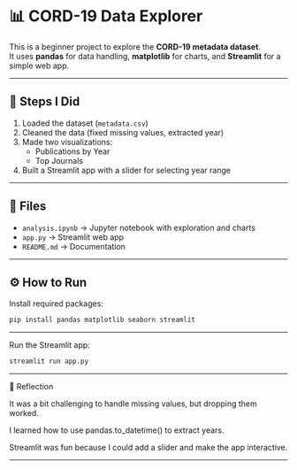 # 📊 CORD-19 Data Explorer

This is a beginner project to explore the **CORD-19 metadata dataset**.  
It uses **pandas** for data handling, **matplotlib** for charts, and **Streamlit** for a simple web app.  

---

## 🚀 Steps I Did
1. Loaded the dataset (`metadata.csv`)  
2. Cleaned the data (fixed missing values, extracted year)  
3. Made two visualizations:  
   - Publications by Year  
   - Top Journals  
4. Built a Streamlit app with a slider for selecting year range  

---

## 📂 Files
- `analysis.ipynb` → Jupyter notebook with exploration and charts  
- `app.py` → Streamlit web app  
- `README.md` → Documentation  

---

## ⚙️ How to Run
Install required packages:
```bash
pip install pandas matplotlib seaborn streamlit
```

---

Run the Streamlit app:
```bash
streamlit run app.py
```

---

📝 Reflection

It was a bit challenging to handle missing values, but dropping them worked.

I learned how to use pandas.to_datetime() to extract years.

Streamlit was fun because I could add a slider and make the app interactive.


---






